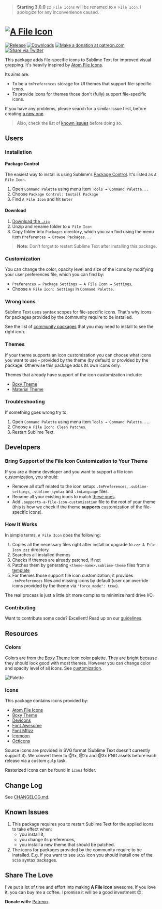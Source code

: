 > **Starting 3.0.0** `zz File Icons` will be renamed to `A File Icon`. 
> I apologize for any inconvenience caused.

# [![A File Icon][img-logo]][downloads]

[![Release][img-release]][release]
[![Downloads][img-downloads]][downloads]
[![Make a donation at patreon.com][img-patreon]][patreon]
[![Share via Twitter][img-twitter]][twitter]

This package adds file-specific icons to Sublime Text for improved visual grepping. It's heavily inspired by [Atom File Icons][atom-file-icons].

Its aims are:

* To be a `tmPreferences` storage for UI themes that support file-specific icons.
* To provide icons for themes those don't (fully) support file-specific icons.

If you have any problems, please search for a similar issue first, before creating [a new one][new-issue]. 

> Also, check the list of [known issues][known-issues] before doing so.

## Users

<!--
### Getting Started

[![Getting Started with A File Icon][img-getting-started]][getting-started]
-->

### Installation

#### Package Control

The easiest way to install is using Sublime's [Package Control][downloads]. It's listed as `A File Icon`.

1. Open `Command Palette` using menu item `Tools → Command Palette...`
2. Choose `Package Control: Install Package`
3. Find `A File Icon` and hit `Enter`

#### Download

1. [Download the `.zip`][release]
2. Unzip and rename folder to `A File Icon`
3. Copy folder into `Packages` directory, which you can find using the menu item `Preferences → Browse Packages...`

> **Note:** Don't forget to restart Sublime Text after installing this package. 

### Customization

You can change the color, opacity level and size of the icons by modifying your user preferences file, which you can find by:

* `Preferences → Package Settings → A File Icon → Settings`,
* Choose `A File Icon: Settings` in `Command Palette`.

### Wrong Icons

Sublime Text uses syntax scopes for file-specific icons. That's why icons for packages provided by the community require to be installed.

See the list of [community packages][packages] that you may need to install to see the right icon.

### Themes

If your theme supports an icon customization you can choose what icons you want to use – provided by the theme (by default) or provided by the package. Otherwise this package adds its own icons only.

Themes that already have support of the icon customization include:

* [Boxy Theme][boxy-theme]
* [Material Theme][material-theme]

### Troubleshooting

If something goes wrong try to:

1. Open `Command Palette` using menu item `Tools → Command Palette...`.
2. Choose `A File Icon: Clean Patches`.
3. Restart Sublime Text.

## Developers

### Bring Support of the File Icon Customization to Your Theme

If you are a theme developer and you want to support a file icon customization, you should:

* Remove all stuff related to the icon setup: `.tmPreferences`, `.sublime-settings`, `.sublime-syntax` and `.tmLanguage` files.
* Rename all your existing icons to match [these ones][icons].
* Add `.supports-a-file-icon-customization` file to the root of your theme (this is how we check if the theme **supports** customization of the file-specific icons).

### How It Works

In simple terms, `A File Icon` does the following:

1. Copies all the necessary files right after install or upgrade to `zzz A File Icon zzz` directory
2. Searches all installed themes
3. Checks if themes are already patched, if not
4. Patches them by generating `<theme-name>.sublime-theme` files from a [template][template]
5. For themes those support file icon customization, it provides `.tmPreferences` files and missing icons by default (user can override icons provided by the theme via `"force_mode": true`).

The real process is just a little bit more complex to minimize hard drive I/O.

### Contributing

Want to contribute some code? Excellent! Read up on our [guidelines][contributing].

## Resources

### Colors

Colors are from the [Boxy Theme][boxy-theme] icon color palette. They are bright because they should look good with most themes. However you can change color and opacity level of all icons. See [customization][customization].

![Palette][img-palette]

### Icons

This package contains icons provided by:

- [Atom File Icons][atom-file-icons]
- [Boxy Theme][boxy-theme]
- [Devicons][devicons]
- [Font Awesome][font-awesome]
- [Font Mfizz][font-mfizz]
- [Icomoon][icomoon]
- [Octicons][octicons]

Source icons are provided in SVG format (Sublime Text doesn't currently support it). We convert them to @1x, @2x and @3x PNG assets before each release via a custom `gulp` task. 

Rasterized icons can be found in `icons` folder.

## Change Log

See [CHANGELOG.md][changelog].

## Known Issues

1. This package requires you to restart Sublime Text for the applied icons to take effect when:
    - you install it,
    - you change its preferences,
    - you install a new theme that should be patched.
2. The icons for packages provided by the community require to be installed. E.g. if you want to see `SCSS` icon you should install one of the `SCSS` syntax packages.

## Share The Love

I've put a lot of time and effort into making **A File Icon** awesome. If you love it, you can buy me a coffee. I promise it will be a good investment 😉.

**Donate with:** [Patreon][patreon].

<!-- Resources -->

[atom-file-icons]: https://github.com/DanBrooker/file-icons
[boxy-theme]: https://github.com/ihodev/sublime-boxy
[devicons]: http://vorillaz.github.io/devicons/#/main
[font-awesome]: http://fontawesome.io/
[font-mfizz]: http://fizzed.com/oss/font-mfizz
[icomoon]: https://icomoon.io/
[material-theme]: https://github.com/equinusocio/material-theme
[octicons]: https://octicons.github.com/

<!-- Misc -->

[changelog]: https://github.com/ihodev/a-file-icon/blob/dev/CHANGELOG.md
[contributing]: https://github.com/ihodev/a-file-icon/blob/dev/.github/CONTRIBUTING.md
[customization]: https://github.com/ihodev/a-file-icon#customization
[downloads]: https://packagecontrol.io/packages/A%20File%20Icon
[getting-started]: https://youtu.be/bTIOL-5SxHY 'Watch "Getting Started with A File Icon" on YouTube'
[icons]: https://github.com/ihodev/a-file-icon/tree/dev/icons/multi
[known-issues]: https://github.com/ihodev/a-file-icon#known-issues
[new-issue]: https://github.com/ihodev/a-file-icon/issues/new
[packages]: https://github.com/ihodev/a-file-icon/blob/dev/PACKAGES.md
[patreon]: https://www.patreon.com/ihodev
[release]: https://github.com/ihodev/a-file-icon/releases
[template]: https://github.com/ihodev/a-file-icon/blob/dev/common/templates/theme.py
[issues]: https://github.com/ihodev/a-file-icon/issues
[twitter]: https://twitter.com/intent/tweet?hashtags=sublimetext%2C%20file%2C%20icons&ref_src=twsrc%5Etfw&text=A%20File%20Icon%20%E2%80%93%20Sublime%20file%20icons%20for%20improved%20visual%20grepping%20%F0%9F%8E%89&tw_p=tweetbutton&url=https%3A%2F%2Fgithub.com%2Fihodev%2Fa-file-icon&via=ihodev

<!-- Assets -->

[img-downloads]: https://img.shields.io/packagecontrol/dt/A%20File%20Icon.svg?maxAge=3600&style=flat-square
[img-getting-started]: https://raw.githubusercontent.com/ihodev/a-file-icon/dev/media/getting-started.png
[img-logo]: https://raw.githubusercontent.com/ihodev/a-file-icon/dev/media/logo.png
[img-patreon]: https://cdn.rawgit.com/ihodev/a-file-icon/dev/media/donate.svg
[img-release]: https://img.shields.io/github/release/ihodev/a-file-icon.svg?maxAge=86400&style=flat-square
[img-palette]: https://raw.githubusercontent.com/ihodev/a-file-icon/dev/media/palette.png
[img-twitter]: https://cdn.rawgit.com/ihodev/a-file-icon/dev/media/twitter.svg
